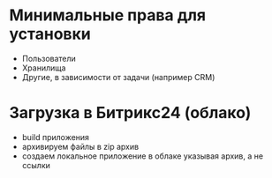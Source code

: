 # Минимальные права для установки

- Пользователи
- Хранилища
- Другие, в зависимости от задачи (например CRM)


# Загрузка в Битрикс24 (облако)

- build приложения
- архивируем файлы в zip архив
- создаем локальное приложение в облаке указывая архив, а не ссылки
